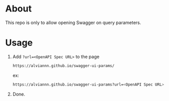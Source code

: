 # About
This repo is only to allow opening Swagger on query parameters.

# Usage
1. Add `?url=<OpenAPI Spec URL>` to the page
   ```sh
   https://alviannn.github.io/swagger-ui-params/
   ```
   ex:
   ```sh
   https://alviannn.github.io/swagger-ui-params?url=<OpenAPI Spec URL>
   ```
1. Done.